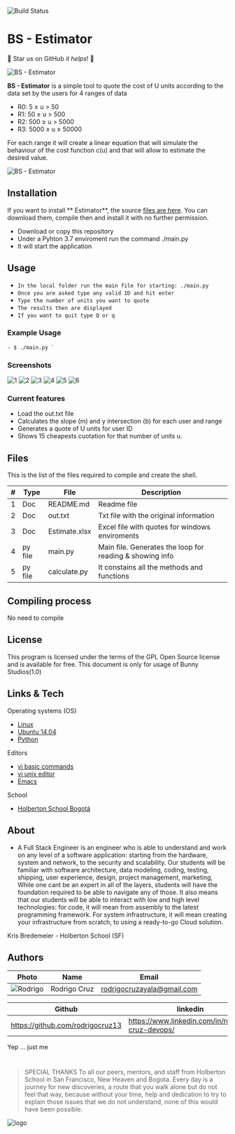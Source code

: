 ![Build Status](https://travis-ci.org/joemccann/dillinger.svg?branch=master)
# BS - Estimator

:rocket: Star us on GitHub  *it helps*! :rocket:

![BS - Estimator](https://i.imgur.com/uHg2Aww.png)


**BS - Estimator** is a simple tool to quote the cost of U units according to the data set by the users for 4 ranges of data
* R0: 5 ≥ u > 50
* R1: 50 ≥ u > 500
* R2: 500 ≥ u > 5000
* R3: 5000 ≥ u ≥ 50000

For each range it will create a linear equation that will simulate the behaviour of the cost function c(u) and that will allow to estimate the desired value.

![BS - Estimator](https://i.imgur.com/twoaDxB.jpg)


## Installation
If you want to install ** Estimator**, the source [files are here]([https://github.com/rodrigocruz13/b_st] (https://github.com/rodrigocruz13/b_st)). You can download them, compile then and install it with no further permission.

* Download or copy this repository
* Under a Pyhton 3.7 enviroment run the command ./main.py
* It will start the application 


## Usage

- `In the local folder run the main file for starting: ./main.py`
- `Once you are asked type any valid ID and hit enter`
- `Type the number of units you want to quote`
- `The results then are displayed`
- `If you want to quit type Q or q`

### Example Usage
```
- $ ./main.py `
```


### Screenshots

![1](https://i.imgur.com/1zP7S3j.jpg)
![2](https://i.imgur.com/tJvPFi3.jpg)
![3](https://i.imgur.com/KTCYWfP.jpg)
![4](https://i.imgur.com/7M4Lp15.jpg)
![5](https://i.imgur.com/B18mbuI.jpg)
![6](https://i.imgur.com/hexWwXY.jpg)



### Current features
* Load the out.txt file
* Calculates the slope (m) and y intersection (b) for each user and range 
* Generates a quote of U units for user ID
* Shows 15 cheapests cuotation for that number of units u. 


## Files

This is the list of the files required to compile and create the shell.

| # | Type | File   | Description |
| -- |------  |  -----------  | ----------- |
|1|Doc| README.md |Readme file|
|2|Doc| out.txt |Txt file with the original information|
|3|Doc| Estimate.xlsx |Excel file with quotes for windows enviroments|
|4|py file|main.py|Main file. Generates the loop for reading & showing info|
|5|py file|calculate.py|It constains all the methods and functions|


## Compiling process
No need to compile

## License

This program is licensed under the terms of the GPL Open Source license and is available for free.
This document is only for usage of Bunny Studios(1.0)


## Links & Tech
Operating systems (OS)
* [Linux](https://www.linux.org)
* [Ubuntu 14.04](http://releases.ubuntu.com/14.04/)
* [Python](https://www.python.org/)


Editors
* [vi basic commands](https://www.ccsf.edu/Pub/Fac/vi.html)
* [vi unix editor](https://sourceforge.net/projects/ex-vi/)
* [Emacs](https://www.gnu.org/software/emacs/)

School
* [Holberton School Bogotá](https://www.holbertonschool.com/co)

## About


- A Full Stack Engineer is an engineer who is able to understand and work on any level of a software
application: starting from the hardware, system and network, to the security and scalability. Our students
will be familiar with software architecture, data modeling, coding, testing, shipping, user experience,
design, project management, marketing,  While one cant be an expert in all of the layers, students
will have the foundation required to be able to navigate any of those.
It also means that our students will be able to interact with low and high level technologies: for code,
it will mean from assembly to the latest programming framework. For system infrastructure, it will mean
creating your infrastructure from scratch, to using a ready-to-go Cloud solution.

Kris Bredemeier - Holberton School (SF)


## Authors

 Photo  | Name | Email |
 -----  | ---- | ----- |
![Rodrigo](https://i.imgur.com/C2LoErX.jpg)| Rodrigo Cruz | rodrigocruzayala@gmail.com


 Github | linkedin |
 ---- | -----  |
 https://github.com/rodrigocruz13 | https://www.linkedin.com/in/rodrigo-cruz-devops/

Yep ... just me 


#
> SPECIAL THANKS
> To all our peers, mentors, and staff from Holberton School in San Francisco, New Heaven and Bogota.
>Every day is a journey for new discoveries, a route that you walk alone but do not feel that way, because
without your time, help and dedication to try to explain those issues that we do not understand, none of
this would have been possible.

![logo](https://i.imgur.com/9ONYhd0.png)
